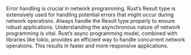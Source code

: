 Error handling is crucial in network programming.
Rust’s Result type is extensively used for handling potential errors that might occur during network operations. 
Always handle the Result type properly to ensure robust applications. 
Understanding the asynchronous nature of network programming is vital. 
Rust’s async programming model, combined with libraries like tokio, provides an efficient way to handle concurrent network operations. 
This results in faster and more responsive applications.